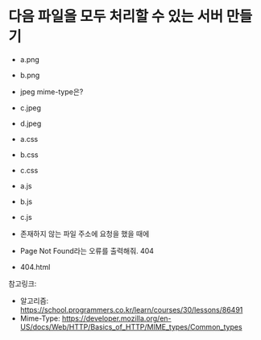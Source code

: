 # 다음 파일을 모두 처리할 수 있는 서버 만들기

- a.png
- b.png
- jpeg mime-type은?
- c.jpeg
- d.jpeg
- a.css
- b.css
- c.css
- a.js
- b.js
- c.js

- 존재하지 않는 파일 주소에 요청을 했을 때에
- Page Not Found라는 오류를 출력해줘. 404
- 404.html

참고링크:

- 알고리즘: https://school.programmers.co.kr/learn/courses/30/lessons/86491
- Mime-Type: https://developer.mozilla.org/en-US/docs/Web/HTTP/Basics_of_HTTP/MIME_types/Common_types
